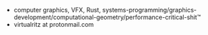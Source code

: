 - computer graphics, VFX, Rust, systems-programming/graphics-development/computational-geometry/performance-critical-shit™
- virtualritz at protonmail.com

